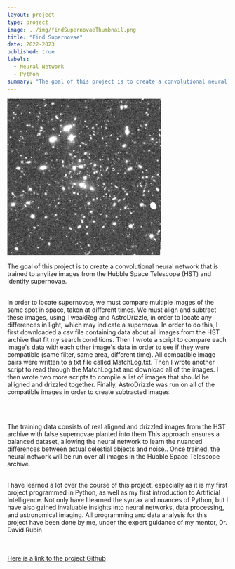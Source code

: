 ```yaml
---
layout: project
type: project
image: ../img/findSupernovaeThumbnail.png
title: "Find Supernovae"
date: 2022-2023
published: true
labels:
  - Neural Network
  - Python
summary: "The goal of this project is to create a convolutional neural network that is trained to anylize images from the Hubble Space Telescope and identify supernovae."
---
```


<div class="text-center p-4">
  <img width="350px" src="../img/FindSupernovae.png" class="img-thumbnail" >
</div>

<p>
The goal of this project is to create a convolutional neural network that is trained to anylize images from the Hubble Space Telescope (HST) and identify supernovae. <br><br>

In order to locate supernovae, we must compare multiple images of the same spot in space, taken at different times. We must align and subtract these images, using TweakReg and AstroDrizzle, in order to locate any differences in light, which may indicate a supernova. In order to do this, I first downloaded a csv file containing data about all images from the HST archive that fit my search conditions. Then I wrote a script to compare each image's data with each other image's data in order to see if they were compatible (same filter, same area, different time). All compatible image pairs were written to a txt file called MatchLog.txt. Then I wrote another script to read through the MatchLog.txt and download all of the images. I then wrote two more scripts to compile a list of images that should be alligned and drizzled together. Finally, AstroDrizzle was run on all of the compatible images in order to create subtracted images.

<br><br>

The training data consists of real aligned and drizzled images from the HST archive with false supernovae planted into them This approach ensures a balanced dataset, allowing the neural network to learn the nuanced differences between actual celestial objects and noise.. Once trained, the neural network will be run over all images in the Hubble Space Telescope archive.<br><br>

I have learned a lot over the course of this project, especially as it is my first project programmed in Python, as well as my first introduction to Artificial Intelligence. Not only have I learned the syntax and nuances of Python, but I have also gained invaluable insights into neural networks, data processing, and astronomical imaging. All programming and data analysis for this project have been done by me, under the expert guidance of my mentor, Dr. David Rubin<br><br>

<br>
<a href="https://github.com/sierranmorales/Finding-Supernovae" target="_top">Here is a link to the project Github</a>
</p>
